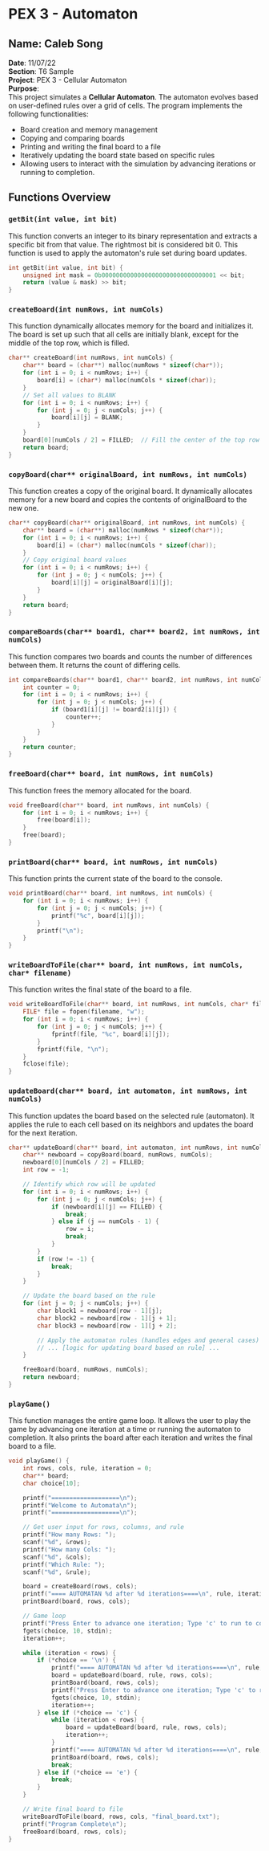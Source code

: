 # PEX 3 - Automaton

## Name: Caleb Song  
**Date**: 11/07/22  
**Section**: T6 Sample  
**Project**: PEX 3 - Cellular Automaton  
**Purpose**:  
This project simulates a **Cellular Automaton**. The automaton evolves based on user-defined rules over a grid of cells. The program implements the following functionalities:
- Board creation and memory management
- Copying and comparing boards
- Printing and writing the final board to a file
- Iteratively updating the board state based on specific rules
- Allowing users to interact with the simulation by advancing iterations or running to completion.

## Functions Overview

### `getBit(int value, int bit)`
This function converts an integer to its binary representation and extracts a specific bit from that value. The rightmost bit is considered bit 0. This function is used to apply the automaton's rule set during board updates.

```c
int getBit(int value, int bit) {
    unsigned int mask = 0b00000000000000000000000000000001 << bit;
    return (value & mask) >> bit;
}


```

### `createBoard(int numRows, int numCols)`
This function dynamically allocates memory for the board and initializes it. The board is set up such that all cells are initially blank, except for the middle of the top row, which is filled.

```c
char** createBoard(int numRows, int numCols) {
    char** board = (char**) malloc(numRows * sizeof(char*));
    for (int i = 0; i < numRows; i++) {
        board[i] = (char*) malloc(numCols * sizeof(char));
    }
    // Set all values to BLANK
    for (int i = 0; i < numRows; i++) {
        for (int j = 0; j < numCols; j++) {
            board[i][j] = BLANK;
        }
    }
    board[0][numCols / 2] = FILLED;  // Fill the center of the top row
    return board;
}

```

### `copyBoard(char** originalBoard, int numRows, int numCols)`
This function creates a copy of the original board. It dynamically allocates memory for a new board and copies the contents of originalBoard to the new one.

```c
char** copyBoard(char** originalBoard, int numRows, int numCols) {
    char** board = (char**) malloc(numRows * sizeof(char*));
    for (int i = 0; i < numRows; i++) {
        board[i] = (char*) malloc(numCols * sizeof(char));
    }
    // Copy original board values
    for (int i = 0; i < numRows; i++) {
        for (int j = 0; j < numCols; j++) {
            board[i][j] = originalBoard[i][j];
        }
    }
    return board;
}

```

### `compareBoards(char** board1, char** board2, int numRows, int numCols)`
This function compares two boards and counts the number of differences between them. It returns the count of differing cells.

```c
int compareBoards(char** board1, char** board2, int numRows, int numCols) {
    int counter = 0;
    for (int i = 0; i < numRows; i++) {
        for (int j = 0; j < numCols; j++) {
            if (board1[i][j] != board2[i][j]) {
                counter++;
            }
        }
    }
    return counter;
}

```

### `freeBoard(char** board, int numRows, int numCols)`
This function frees the memory allocated for the board.
```c
void freeBoard(char** board, int numRows, int numCols) {
    for (int i = 0; i < numRows; i++) {
        free(board[i]);
    }
    free(board);
}

```

### `printBoard(char** board, int numRows, int numCols)`
This function prints the current state of the board to the console.


```c
void printBoard(char** board, int numRows, int numCols) {
    for (int i = 0; i < numRows; i++) {
        for (int j = 0; j < numCols; j++) {
            printf("%c", board[i][j]);
        }
        printf("\n");
    }
}
```

### `writeBoardToFile(char** board, int numRows, int numCols, char* filename)`
This function writes the final state of the board to a file.

```c
void writeBoardToFile(char** board, int numRows, int numCols, char* filename) {
    FILE* file = fopen(filename, "w");
    for (int i = 0; i < numRows; i++) {
        for (int j = 0; j < numCols; j++) {
            fprintf(file, "%c", board[i][j]);
        }
        fprintf(file, "\n");
    }
    fclose(file);
}

```

### `updateBoard(char** board, int automaton, int numRows, int numCols)`
This function updates the board based on the selected rule (automaton). It applies the rule to each cell based on its neighbors and updates the board for the next iteration.


```c
char** updateBoard(char** board, int automaton, int numRows, int numCols) {
    char** newboard = copyBoard(board, numRows, numCols);
    newboard[0][numCols / 2] = FILLED;
    int row = -1;

    // Identify which row will be updated
    for (int i = 0; i < numRows; i++) {
        for (int j = 0; j < numCols; j++) {
            if (newboard[i][j] == FILLED) {
                break;
            } else if (j == numCols - 1) {
                row = i;
                break;
            }
        }
        if (row != -1) {
            break;
        }
    }

    // Update the board based on the rule
    for (int j = 0; j < numCols; j++) {
        char block1 = newboard[row - 1][j];
        char block2 = newboard[row - 1][j + 1];
        char block3 = newboard[row - 1][j + 2];

        // Apply the automaton rules (handles edges and general cases)
        // ... [logic for updating board based on rule] ...
    }

    freeBoard(board, numRows, numCols);
    return newboard;
}

```
### `playGame()`
This function manages the entire game loop. It allows the user to play the game by advancing one iteration at a time or running the automaton to completion. It also prints the board after each iteration and writes the final board to a file.

```c
void playGame() {
    int rows, cols, rule, iteration = 0;
    char** board;
    char choice[10];

    printf("===================\n");
    printf("Welcome to Automata\n");
    printf("===================\n");

    // Get user input for rows, columns, and rule
    printf("How many Rows: ");
    scanf("%d", &rows);
    printf("How many Cols: ");
    scanf("%d", &cols);
    printf("Which Rule: ");
    scanf("%d", &rule);

    board = createBoard(rows, cols);
    printf("==== AUTOMATAN %d after %d iterations====\n", rule, iteration);
    printBoard(board, rows, cols);

    // Game loop
    printf("Press Enter to advance one iteration; Type 'c' to run to completion. Type 'e' to exit: ");
    fgets(choice, 10, stdin);
    iteration++;

    while (iteration < rows) {
        if (*choice == '\n') {
            printf("==== AUTOMATAN %d after %d iterations====\n", rule, iteration);
            board = updateBoard(board, rule, rows, cols);
            printBoard(board, rows, cols);
            printf("Press Enter to advance one iteration; Type 'c' to run to completion. Type 'e' to exit: ");
            fgets(choice, 10, stdin);
            iteration++;
        } else if (*choice == 'c') {
            while (iteration < rows) {
                board = updateBoard(board, rule, rows, cols);
                iteration++;
            }
            printf("==== AUTOMATAN %d after %d iterations====\n", rule, iteration);
            printBoard(board, rows, cols);
            break;
        } else if (*choice == 'e') {
            break;
        }
    }

    // Write final board to file
    writeBoardToFile(board, rows, cols, "final_board.txt");
    printf("Program Complete\n");
    freeBoard(board, rows, cols);
}

```



